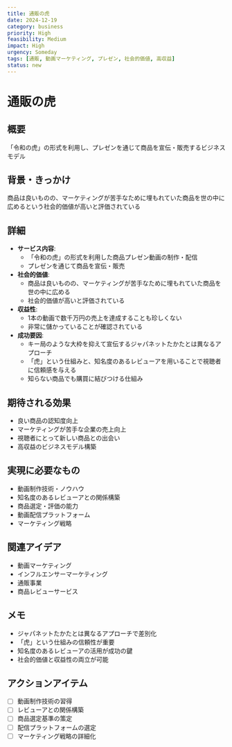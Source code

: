 ```yaml
---
title: 通販の虎
date: 2024-12-19
category: business
priority: High
feasibility: Medium
impact: High
urgency: Someday
tags: [通販, 動画マーケティング, プレゼン, 社会的価値, 高収益]
status: new
---
```


# 通販の虎

## 概要
「令和の虎」の形式を利用し、プレゼンを通じて商品を宣伝・販売するビジネスモデル

## 背景・きっかけ
商品は良いものの、マーケティングが苦手なために埋もれていた商品を世の中に広めるという社会的価値が高いと評価されている

## 詳細
- **サービス内容**: 
  - 「令和の虎」の形式を利用した商品プレゼン動画の制作・配信
  - プレゼンを通じて商品を宣伝・販売
- **社会的価値**: 
  - 商品は良いものの、マーケティングが苦手なために埋もれていた商品を世の中に広める
  - 社会的価値が高いと評価されている
- **収益性**: 
  - 1本の動画で数千万円の売上を達成することも珍しくない
  - 非常に儲かっていることが確認されている
- **成功要因**: 
  - キー局のような大枠を抑えて宣伝するジャパネットたかたとは異なるアプローチ
  - 「虎」という仕組みと、知名度のあるレビューアを用いることで視聴者に信頼感を与える
  - 知らない商品でも購買に結びつける仕組み

## 期待される効果
- 良い商品の認知度向上
- マーケティングが苦手な企業の売上向上
- 視聴者にとって新しい商品との出会い
- 高収益のビジネスモデル構築

## 実現に必要なもの
- 動画制作技術・ノウハウ
- 知名度のあるレビューアとの関係構築
- 商品選定・評価の能力
- 動画配信プラットフォーム
- マーケティング戦略

## 関連アイデア
- 動画マーケティング
- インフルエンサーマーケティング
- 通販事業
- 商品レビューサービス

## メモ
- ジャパネットたかたとは異なるアプローチで差別化
- 「虎」という仕組みの信頼性が重要
- 知名度のあるレビューアの活用が成功の鍵
- 社会的価値と収益性の両立が可能

## アクションアイテム
- [ ] 動画制作技術の習得
- [ ] レビューアとの関係構築
- [ ] 商品選定基準の策定
- [ ] 配信プラットフォームの選定
- [ ] マーケティング戦略の詳細化